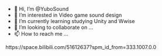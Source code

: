 - 👋 Hi, I’m @YuboSound
- 👀 I’m interested in Video game sound design
- 🌱 I’m currently learning studying Unity and Wwise
- 💞️ I’m looking to collaborate on ...
- 📫 How to reach me ...

<!---
YuboSound/YuboSound is a ✨special ✨ repository because its `README.md` (this file) appears on your GitHub profile.
You can click the Preview link to take a look at your changes.
--->https://space.bilibili.com/51612637?spm_id_from=333.1007.0.0
